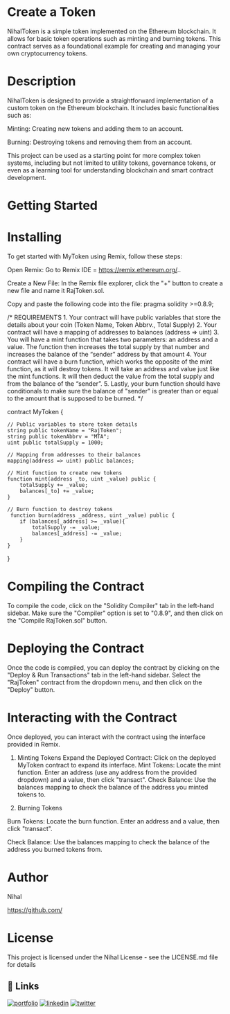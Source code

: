 
# Create a Token

NihalToken is a simple token implemented on the Ethereum blockchain. It allows for basic token operations such as minting and burning tokens. This contract serves as a foundational example for creating and managing your own cryptocurrency tokens.

# Description

NihalToken is designed to provide a straightforward implementation of a custom token on the Ethereum blockchain. It includes basic functionalities such as:

Minting: Creating new tokens and adding them to an account.

Burning: Destroying tokens and removing them from an account.

This project can be used as a starting point for more complex token systems, including but not limited to utility tokens, governance tokens, or even as a learning tool for understanding blockchain and smart contract development.

# Getting Started

# Installing

To get started with MyToken using Remix, follow these steps:

Open Remix: Go to Remix IDE = https://remix.ethereum.org/..

Create a New File: In the Remix file explorer, click the "+" button to create a new file and name it RajToken.sol.

Copy and paste the following code into the file:
pragma solidity >=0.8.9;

/*
       REQUIREMENTS
    1. Your contract will have public variables that store the details about your coin (Token Name, Token Abbrv., Total Supply)
    2. Your contract will have a mapping of addresses to balances (address => uint)
    3. You will have a mint function that takes two parameters: an address and a value. 
       The function then increases the total supply by that number and increases the balance 
       of the “sender” address by that amount
    4. Your contract will have a burn function, which works the opposite of the mint function, as it will destroy tokens. 
       It will take an address and value just like the mint functions. It will then deduct the value from the total supply 
       and from the balance of the “sender”.
    5. Lastly, your burn function should have conditionals to make sure the balance of "sender" is greater than or equal 
       to the amount that is supposed to be burned.
*/

contract MyToken {

    // Public variables to store token details
    string public tokenName = "RajToken";
    string public tokenAbbrv = "MTA";
    uint public totalSupply = 1000;

    // Mapping from addresses to their balances
    mapping(address => uint) public balances;

    // Mint function to create new tokens
    function mint(address _to, uint _value) public {
        totalSupply += _value;
        balances[_to] += _value;
    }

    // Burn function to destroy tokens
     function burn(address _address, uint _value) public {
        if (balances[_address] >= _value){
            totalSupply -= _value;
            balances[_address] -= _value;
        }
    }

}

# Compiling the Contract

To compile the code, click on the "Solidity Compiler" tab in the left-hand sidebar. Make sure the "Compiler" option is set to "0.8.9", and then click on the "Compile RajToken.sol" button.

# Deploying the Contract

Once the code is compiled, you can deploy the contract by clicking on the "Deploy & Run Transactions" tab in the left-hand sidebar. Select the "RajToken" contract from the dropdown menu, and then click on the "Deploy" button.

# Interacting with the Contract

Once deployed, you can interact with the contract using the interface provided in Remix.

1. Minting Tokens
Expand the Deployed Contract: Click on the deployed MyToken contract to expand its interface.
Mint Tokens: Locate the mint function. Enter an address (use any address from the provided dropdown) and a value, then click "transact".
Check Balance: Use the balances mapping to check the balance of the address you minted tokens to.

2. Burning Tokens

Burn Tokens: Locate the burn function. Enter an address and a value, then click "transact".

Check Balance: Use the balances mapping to check the balance of the address you burned tokens from.

# Author
Nihal

https://github.com/

# License

This project is licensed under the Nihal License - see the LICENSE.md file for details
## 🔗 Links
[![portfolio](https://img.shields.io/badge/my_portfolio-000?style=for-the-badge&logo=ko-fi&logoColor=white)](https://katherineoelsner.com/)
[![linkedin](https://img.shields.io/badge/linkedin-0A66C2?style=for-the-badge&logo=linkedin&logoColor=white)](https://www.linkedin.com/)
[![twitter](https://img.shields.io/badge/twitter-1DA1F2?style=for-the-badge&logo=twitter&logoColor=white)](https://twitter.com/)

